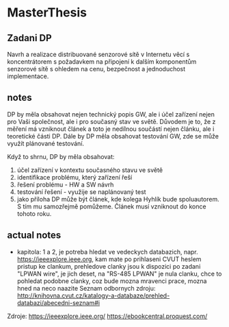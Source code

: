 # MasterThesis

## Zadani DP
Navrh a realizace distribuované senzorové sítě v Internetu věcí s koncentrátorem s požadavkem na připojení k dalším komponentům senzorové sítě s ohledem na cenu,
bezpečnost a jednoduchost implementace.


## notes 
DP by měla obsahovat nejen technický popis GW, ale i účel zařízení nejen pro Vaši společnost, ale i pro současný stav ve světě. Důvodem je to, že z měření má vzniknout článek a toto je nedílnou součástí nejen článku, ale i teoretické části DP. Dále by DP měla obsahovat testování GW, zde se může využít plánované testování.

Když to shrnu, DP by měla obsahovat:
1. účel zařízení v kontextu současného stavu ve světě
2. identifikace problému, který zařízení řeší
3. řešení problému - HW a SW návrh
4. testování řešení - využije se naplánovaný test
5. jako příloha DP může být článek, kde kolega Hyhlík bude spoluautorem. S tím mu samozřejmě pomůžeme. Článek musí vzniknout do konce tohoto roku.


## actual notes

- kapitola: 1 a 2, je potreba hledat ve vedeckych databazich, napr. https://ieeexplore.ieee.org, kam mate po prihlaseni CVUT heslem pristup ke clankum, prehledove clanky jsou k dispozici po zadani "LPWAN wire", je jich deset, na "RS-485 LPWAN" je nula clanku, chce to pohledat podobne clanky, coz bude mozna mravenci prace, mozna hned na neco naazite
Seznam odbornych zdroju: 
http://knihovna.cvut.cz/katalogy-a-databaze/prehled-databazi/abecedni-seznam#i

Zdroje:
https://ieeexplore.ieee.org/
https://ebookcentral.proquest.com/

